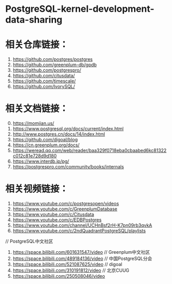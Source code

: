 # PostgreSQL-kernel-development-data-sharing

# 相关仓库链接：
1. https://github.com/postgres/postgres
2. https://github.com/greenplum-db/gpdb
3. https://github.com/postgrespro/
4. https://github.com/citusdata/
5. https://github.com/timescale/
6. https://github.com/IvorySQL/


# 相关文档链接：
0. https://momjian.us/
1. https://www.postgresql.org/docs/current/index.html
2. http://www.postgres.cn/docs/14/index.html
3. https://github.com/digoal/blog
4. https://cn.greenplum.org/docs/
5. https://weread.qq.com/web/reader/baa329f0718eba0cbaabed6kc81322c012c81e728d9d180
6. https://www.interdb.jp/pg/
7. https://postgrespro.com/community/books/internals


# 相关视频链接：
1. https://www.youtube.com/c/postgresopen/videos
2. https://www.youtube.com/c/GreenplumDatabase
3. https://www.youtube.com/c/Citusdata
4. https://www.youtube.com/c/EDBPostgres
5. https://www.youtube.com/channel/UCHnBsf2rH-K7pn09rb3qvkA
6. https://www.youtube.com/c/2ndQuadrantPostgreSQL/playlists

// PostgreSQL中文社区
1. https://space.bilibili.com/601631547/video
// Greenplum中文社区
2. https://space.bilibili.com/489184136/video
// 中国PostgreSQL分会
3. https://space.bilibili.com/521087625/video
// digoal
4. https://space.bilibili.com/310191812/video
// 北京CUUG
5. https://space.bilibili.com/250508046/video
